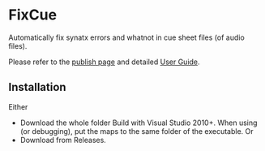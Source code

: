 # FixCue
Automatically fix synatx errors and whatnot in cue sheet files (of audio files).

Please refer to the [publish page](https://fireattack.wordpress.com/fixcue/) and detailed [User Guide](https://fireattack.wordpress.com/2012/04/20/fixcue-1-4-releases/).

## Installation

Either 
* Download the whole folder Build with Visual Studio 2010+. When using (or debugging), put the maps to the same folder of the executable.
Or
* Download from Releases.

